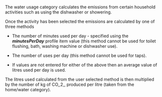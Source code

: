 The water usage category calculates the emissions from certain household
activities such as using the dishwasher or showering.

Once the activity has been selected the emissions are calculated by one
of three methods

  - The number of minutes used per day - specified using the
    ***minutesPerDay*** profile item value (this method cannot be used
    for toilet flushing, bath, washing machine or dishwasher use).

<!-- end list -->

  - The number of uses per day (this method cannot be used for taps).

<!-- end list -->

  - If values are not entered for either of the above then an average
    value of litres used per day is used.

The litres used calculated from the user selected method is then
multiplied by the number of kg of CO,,2,, produced per litre (taken from
the home/water category).
